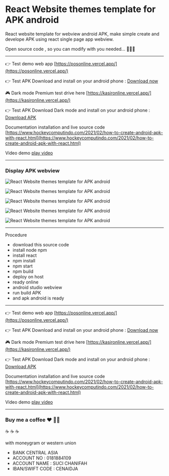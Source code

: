 # React Website themes template for APK android

React website template for webview android APK, make simple create and develope APK using react single page app webview.

Open source code , so you can modify with you needed... 🥳🥳🥳

-----------------------------------------------------------

👉 Test demo web app [https://posonline.vercel.app/](https://posonline.vercel.app/) 

👉 Test APK Download and install on your android phone : [Download now](https://github.com/mesinkasir/reactapkview/blob/main/reactapps.apk)

🎮 Dark mode Premium test drive here [https://kasironline.vercel.app/](https://kasironline.vercel.app/)

👉 Test APK Download Dark mode and install on your android phone : [Download APK](https://sourceforge.net/projects/apkandroid/files/HockeyApp.apk/download)


Documentation installation and live source code 
[https://www.hockeycomputindo.com/2021/02/how-to-create-android-apk-with-react.html](https://www.hockeycomputindo.com/2021/02/how-to-create-android-apk-with-react.html)

Video demo [play video](https://youtu.be/xBpN3F5uKPw)

---------------------------------------------------

### Display APK webview

![React Website themes template for APK android](https://1.bp.blogspot.com/-UiwNOdUR3R4/YDFUUiJgpfI/AAAAAAAAM_I/jXKS8B4kyK01aR5rVcDMaPvWnF5ubQAEgCLcBGAsYHQ/s638/react%2Bapk%2Bandroid%2Bfree%2Bdownload%2Bsource%2Bcode%2B%25286%2529.png)


![React Website themes template for APK android](https://1.bp.blogspot.com/-OBO-Qjrfty4/YDFUUF9PZcI/AAAAAAAAM_E/VAwIE8ylwaIwtjeZpejisja-_bFZKnC2QCLcBGAsYHQ/s604/react%2Bapk%2Bandroid%2Bfree%2Bdownload%2Bsource%2Bcode%2B%25284%2529.png)


![React Website themes template for APK android](https://1.bp.blogspot.com/-nJuOP0CySV4/YDFUUu_bkSI/AAAAAAAAM_M/qmjhyzTD1e4NWxC_msVcst66tP0Ho_GYQCLcBGAsYHQ/s658/react%2Bapk%2Bandroid%2Bfree%2Bdownload%2Bsource%2Bcode%2B%25285%2529.png)


![React Website themes template for APK android](https://1.bp.blogspot.com/-mDcpPvNnZ84/YDFUS_FqgkI/AAAAAAAAM-8/hpytM32mKwwF7AvHQxB7ilohpJNOuGaiwCLcBGAsYHQ/s582/react%2Bapk%2Bandroid%2Bfree%2Bdownload%2Bsource%2Bcode%2B%25283%2529.png)


![React Website themes template for APK android](https://1.bp.blogspot.com/-3klX-spt3os/YDFUTCdq14I/AAAAAAAAM_A/8aae298gBIgYSWGNwZX3XEQrryNRFdmYwCLcBGAsYHQ/s686/react%2Bapk%2Bandroid%2Bfree%2Bdownload%2Bsource%2Bcode%2B%25282%2529.png)


----------------------------------------------
Procedure

+ download this source code
+ install node npm
+ install react 
+ npm install
+ npm start
+ npm build
+ deploy on host
+ ready online
+ android studio webview
+ run build APK
+ and apk android is ready

-----------------------------------------------------------


👉 Test demo web app [https://posonline.vercel.app/](https://posonline.vercel.app/) 

👉 Test APK Download and install on your android phone : [Download now](https://github.com/mesinkasir/reactapkview/blob/main/reactapps.apk)

🎮 Dark mode Premium test drive here [https://kasironline.vercel.app/](https://kasironline.vercel.app/)

👉 Test APK Download Dark mode and install on your android phone : [Download APK](https://sourceforge.net/projects/apkandroid/files/HockeyApp.apk/download)


Documentation installation and live source code 
[https://www.hockeycomputindo.com/2021/02/how-to-create-android-apk-with-react.html](https://www.hockeycomputindo.com/2021/02/how-to-create-android-apk-with-react.html)

Video demo [play video](https://youtu.be/xBpN3F5uKPw)

-------------------------------------------------------------

### Buy me a coffee :hearts: ✌🏻

:coffee: :coffee: :coffee: 

with moneygram or western union

+ BANK CENTRAL ASIA
+ ACCOUNT NO : 0181884109
+ ACCOUNT NAME : SUCI CHANIFAH
+ IBAN/SWIFT CODE : CENAIDJA
